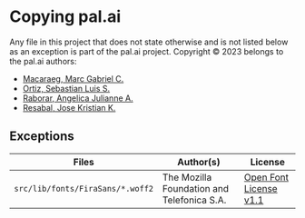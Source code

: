 # Copying pal.ai

Any file in this project that does not state otherwise and is not listed below as an exception is part of the pal.ai project. Copyright &copy; 2023 belongs to the pal.ai authors:

-   [Macaraeg, Marc Gabriel C.](https://github.com/SporadicToast)
-   [Ortiz, Sebastian Luis S.](https://github.com/BastiDood)
-   [Raborar, Angelica Julianne A.](https://github.com/Anjellyrika)
-   [Resabal, Jose Kristian K.](https://github.com/jkrperson)

## Exceptions

| Files                            | Author(s)                                  | License                                                    |
| -------------------------------- | ------------------------------------------ | ---------------------------------------------------------- |
| `src/lib/fonts/FiraSans/*.woff2` | The Mozilla Foundation and Telefonica S.A. | [Open Font License v1.1](./src/lib/fonts/FiraSans/LICENSE) |
